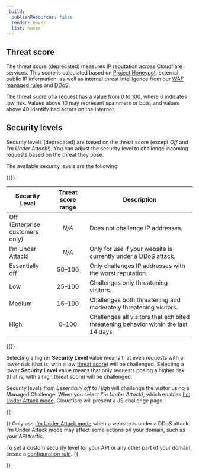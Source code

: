 ```yaml
---
_build:
  publishResources: false
  render: never
  list: never
---
```


## Threat score

The threat score (deprecated) measures IP reputation across Cloudflare services. This score is calculated based on [Project Honeypot](https://www.projecthoneypot.org/), external public IP information, as well as internal threat intelligence from our [WAF managed rules](/waf/reference/legacy/old-waf-managed-rules/) and [DDoS](/ddos-protection/about/).

The threat score of a request has a value from 0 to 100, where 0 indicates low risk. Values above 10 may represent spammers or bots, and values above 40 identify bad actors on the Internet.

## Security levels

Security levels (deprecated) are based on the threat score (except _Off_ and _I’m Under Attack!_). You can adjust the security level to challenge incoming requests based on the threat they pose.

The available security levels are the following:

{{<table-wrap>}}

| Security Level                     | Threat score range | Description                                                                          |
|------------------------------------|:------------------:|--------------------------------------------------------------------------------------|
| Off (Enterprise<br>customers only) | _N/A_              | Does not challenge IP addresses.                                                     |
| I’m Under Attack!                  | _N/A_              | Only for use if your website is currently under a DDoS attack.                       |
| Essentially off                    | 50–100             | Only challenges IP addresses with the worst reputation.                              |
| Low                                | 25–100             | Challenges only threatening visitors.                                                |
| Medium                             | 15–100             | Challenges both threatening and moderately threatening visitors.                     |
| High                               |  0–100             | Challenges all visitors that exhibited threatening behavior within the last 14 days. |

{{</table-wrap>}}

Selecting a higher **Security Level** value means that even requests with a lower risk (that is, with a low [threat score](#threat-score)) will be challenged. Selecting a lower **Security Level** value means that only requests posing a higher risk (that is, with a high threat score) will be challenged.

Security levels from _Essentially off_ to _High_ will challenge the visitor using a Managed Challenge. When you select _I'm Under Attack!_, which enables [I'm Under Attack mode](/fundamentals/reference/under-attack-mode/), Cloudflare will present a JS challenge page.

{{<Aside type="warning">}}
Only use [I'm Under Attack mode](/fundamentals/reference/under-attack-mode/) when a website is under a DDoS attack. I'm Under Attack mode may affect some actions on your domain, such as your API traffic.

To set a custom security level for your API or any other part of your domain, create a [configuration rule](/rules/configuration-rules/).
{{</Aside>}}
